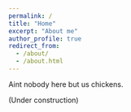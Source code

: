 ```yaml
---
permalink: /
title: "Home"
excerpt: "About me"
author_profile: true
redirect_from: 
  - /about/
  - /about.html
---
```


Aint nobody here but us chickens.

(Under construction)
